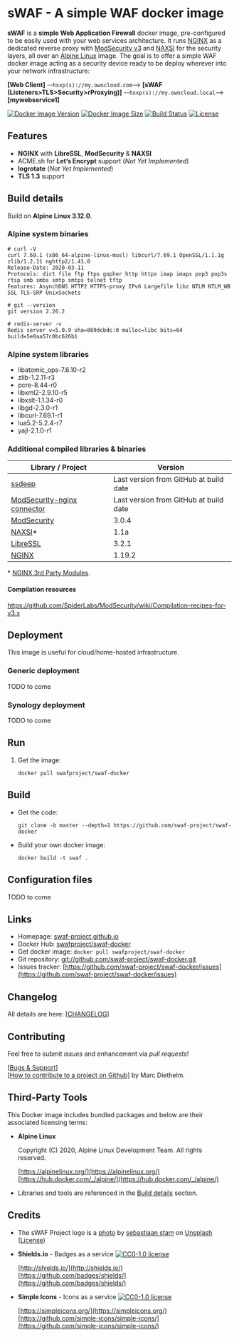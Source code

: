 # sWAF - A simple WAF docker image

**sWAF** is a **simple Web Application Firewall** docker image, pre-configured to be easily used with your web services architecture. It runs [NGINX](https://www.nginx.com/) as a dedicated reverse proxy with [ModSecurity v3](https://www.modsecurity.org/) and [NAXSI](https://github.com/nbs-system/naxsi) for the security layers, all over an [Alpine Linux](https://www.alpinelinux.org/) image. The goal is to offer a simple WAF docker image acting as a security device ready to be deploy wherever into your network infrastructure:

**[Web Client]** --`hxxp(s)://my.owncloud.com`--> **[sWAF (Listeners>TLS>Security>rProxying)]** --`hxxp(s)://my.owncloud.local`--> **[mywebservice1]**

[![Docker Image Version](https://img.shields.io/docker/v/swafproject/swaf-docker?sort=semver&logo=docker)](https://hub.docker.com/repository/docker/swafproject/swaf-docker)
[![Docker Image Size](https://img.shields.io/docker/image-size/swafproject/swaf-docker?sort=semver&logo=docker)](https://hub.docker.com/repository/docker/swafproject/swaf-docker)
[![Build Status](https://img.shields.io/travis/swafproject/swaf-docker/master.svg?logo=travis&label=master)](https://travis-ci.org/swaf-project/swaf-docker)
[![License](https://img.shields.io/github/license/swaf-project/swaf-docker?color=blue)](https://raw.githubusercontent.com/swaf-project/swaf-docker/master/LICENSE)

## Features

* **NGINX** with **LibreSSL**, **ModSecurity** & **NAXSI**
* ACME.sh for **Let’s Encrypt** support (_Not Yet Implemented_)
* **logrotate** (_Not Yet Implemented_)
* **TLS 1.3** support

## Build details

Build on **Alpine Linux 3.12.0**.

### Alpine system binaries

```shell
# curl -V
curl 7.69.1 (x86_64-alpine-linux-musl) libcurl/7.69.1 OpenSSL/1.1.1g zlib/1.2.11 nghttp2/1.41.0
Release-Date: 2020-03-11
Protocols: dict file ftp ftps gopher http https imap imaps pop3 pop3s rtsp smb smbs smtp smtps telnet tftp
Features: AsynchDNS HTTP2 HTTPS-proxy IPv6 Largefile libz NTLM NTLM_WB SSL TLS-SRP UnixSockets
```

```shell
# git --version
git version 2.26.2
```

```shell
# redis-server -v
Redis server v=5.0.9 sha=869dcbdc:0 malloc=libc bits=64 build=5e0aa57c0bc626b1
```

### Alpine system libraries

* libatomic_ops-7.6.10-r2
* zlib-1.2.11-r3
* pcre-8.44-r0
* libxml2-2.9.10-r5
* libxslt-1.1.34-r0
* libgd-2.3.0-r1
* libcurl-7.69.1-r1
* lua5.2-5.2.4-r7
* yajl-2.1.0-r1

### Additional compiled libraries & binaries

|Library / Project|Version|
|--|--|
|[ssdeep](https://github.com/ssdeep-project/ssdeep)|Last version from GitHub at build date|
|[ModSecurity-nginx connector](https://github.com/SpiderLabs/ModSecurity-nginx)|Last version from GitHub at build date|
|[ModSecurity](https://github.com/SpiderLabs/ModSecurity)|3.0.4|
|[NAXSI](https://github.com/nbs-system/naxsi)*|1.1a|
|[LibreSSL](https://ftp.openbsd.org/pub/OpenBSD/LibreSSL/)|3.2.1|
|[NGINX](http://nginx.org/download/)|1.19.2|

\* [NGINX 3rd Party Modules](https://www.nginx.com/resources/wiki/modules/).

#### Compilation resources

<https://github.com/SpiderLabs/ModSecurity/wiki/Compilation-recipes-for-v3.x>

## Deployment

This image is useful for cloud/home-hosted infrastructure.

### Generic deployment

TODO to come

### Synology deployment

TODO to come

## Run

1. Get the image:

    ```shell
    docker pull swafproject/swaf-docker
    ```

## Build

* Get the code:

    ```shell
    git clone -b master --depth=1 https://github.com/swaf-project/swaf-docker
    ```

* Build your own docker image:

    ```shell
    docker build -t swaf .
    ```

## Configuration files

TODO to come

## Links

* Homepage: [swaf-project.github.io](https://swaf-project.github.io/)
* Docker Hub: [swafproject/swaf-docker](https://hub.docker.com/swafproject/swaf-docker)
* Get docker image: `docker pull swafproject/swaf-docker`
* Git repository: [git://github.com/swaf-project/swaf-docker.git](git://github.com/swaf-project/swaf-docker.git)
* Issues tracker: [https://github.com/swaf-project/swaf-docker/issues](https://github.com/swaf-project/swaf-docker/issues)

## Changelog

All details are here: [[CHANGELOG](CHANGELOG.md)]

## Contributing

Feel free to submit *issues* and enhancement via *pull requests*!

[[Bugs & Support](https://github.com/styx0x6/swaf/issues)]  
[[How to contribute to a project on Github](https://gist.github.com/MarcDiethelm/7303312)] by Marc Diethelm.

## Third-Party Tools

This Docker image includes bundled packages and below are their associated licensing terms:

* **Alpine Linux**

    Copyright (C) 2020, Alpine Linux Development Team. All rights reserved.

    [https://alpinelinux.org/](https://alpinelinux.org/)
    [https://hub.docker.com/_/alpine/](https://hub.docker.com/_/alpine/)

* Libraries and tools are referenced in the [Build details](#build-details) section.

## Credits

* The sWAF Project logo is a [photo](https://unsplash.com/photos/Yre4PGYWCNE) by [sebastiaan stam](https://unsplash.com/@sebastiaanstam) on [Unsplash](https://unsplash.com/) ([License](https://unsplash.com/license))

* **Shields.io** - Badges as a service [![CC0-1.0 license](http://i.creativecommons.org/p/zero/1.0/88x15.png)](https://raw.githubusercontent.com/badges/shields/master/LICENSE)

    [http://shields.io/](http://shields.io/)  
    [https://github.com/badges/shields/](https://github.com/badges/shields/)

* **Simple Icons** - Icons as a service [![CC0-1.0 license](http://i.creativecommons.org/p/zero/1.0/88x15.png)](https://raw.githubusercontent.com/simple-icons/simple-icons/master/LICENSE.md)

    [https://simpleicons.org/](https://simpleicons.org/)  
    [https://github.com/simple-icons/simple-icons/](https://github.com/simple-icons/simple-icons/)
